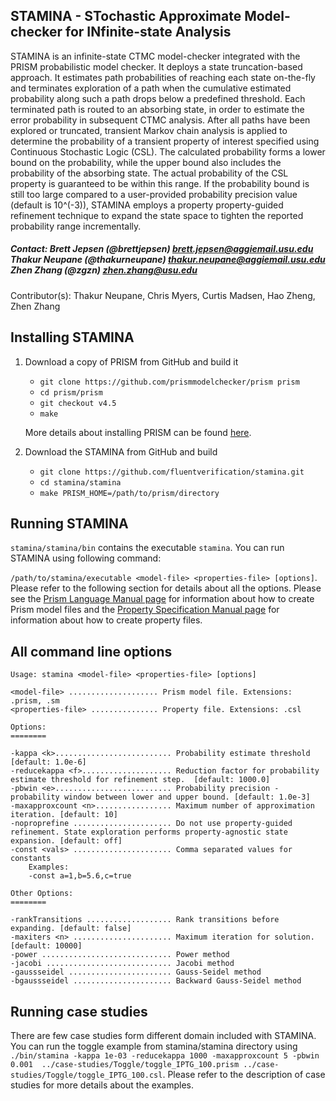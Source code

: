 ## STAMINA - STochastic Approximate Model-checker for INfinite-state Analysis

STAMINA is an infinite-state CTMC model-checker integrated with the PRISM probabilistic model checker. It deploys a state truncation-based approach. It estimates path probabilities of reaching each state on-the-fly and terminates exploration of a path when the cumulative estimated probability along such a path drops below a predefined threshold. Each terminated path is routed to an absorbing state, in order to estimate the error probability in subsequent CTMC analysis.  After all paths have been explored or truncated, transient Markov chain analysis is applied to determine the probability of a transient property of interest specified using Continuous Stochastic Logic (CSL).  The calculated probability forms a lower bound on the probability, while the upper bound also includes the probability of the absorbing state. The actual probability of the CSL property is guaranteed to be within this range. If the probability bound is still too large compared to a user-provided probability precision value (default is 10^(-3)), STAMINA employs a property property-guided refinement technique to expand the state space to tighten the reported probability range incrementally.

##### Contact: Brett Jepsen (@brettjepsen) brett.jepsen@aggiemail.usu.edu Thakur Neupane (@thakurneupane) thakur.neupane@aggiemail.usu.edu Zhen Zhang (@zgzn) zhen.zhang@usu.edu
               

Contributor(s): Thakur Neupane, Chris Myers, Curtis Madsen, Hao Zheng, Zhen Zhang

## Installing STAMINA

1. Download a copy of PRISM from GitHub and build it
  	* ``git clone https://github.com/prismmodelchecker/prism prism``
  	* ``cd prism/prism``
    * ``git checkout v4.5``
  	* ``make``

  	More details about installing PRISM can be found [here](http://www.prismmodelchecker.org/).

2. Download the STAMINA from GitHub and build 
  	* ``git clone https://github.com/fluentverification/stamina.git``
  	* ``cd stamina/stamina``
  	* ``make PRISM_HOME=/path/to/prism/directory``

## Running STAMINA

``stamina/stamina/bin`` contains the executable ``stamina``. You can run STAMINA using following command: 

``/path/to/stamina/executable <model-file> <properties-file> [options]``. Please refer to the following section for details about all the options. Please see the [Prism Language Manual page](https://www.prismmodelchecker.org/manual/ThePRISMLanguage/Introduction) for information about how to create Prism model files and the [Property Specification Manual page](https://www.prismmodelchecker.org/manual/PropertySpecification/Introduction) for information about how to create property files.


## All command line options

```
Usage: stamina <model-file> <properties-file> [options]

<model-file> .................... Prism model file. Extensions: .prism, .sm
<properties-file> ............... Property file. Extensions: .csl

Options:
========

-kappa <k>.......................... Probability estimate threshold [default: 1.0e-6]
-reducekappa <f>.................... Reduction factor for probability estimate threshold for refinement step.  [default: 1000.0]
-pbwin <e>.......................... Probability precision - probability window between lower and upper bound. [default: 1.0e-3]
-maxapproxcount <n>................. Maximum number of approximation iteration. [default: 10]
-noproprefine ...................... Do not use property-guided refinement. State exploration performs property-agnostic state expansion. [default: off]
-const <vals> ...................... Comma separated values for constants
	Examples:
	-const a=1,b=5.6,c=true

Other Options:
========

-rankTransitions ................... Rank transitions before expanding. [default: false]
-maxiters <n> ...................... Maximum iteration for solution. [default: 10000]
-power ............................. Power method
-jacobi ............................ Jacobi method
-gaussseidel ....................... Gauss-Seidel method
-bgaussseidel ...................... Backward Gauss-Seidel method
```

## Running case studies
There are few case studies form different domain included with STAMINA. You can run the toggle example from stamina/stamina directory using ``./bin/stamina -kappa 1e-03 -reducekappa 1000 -maxapproxcount 5 -pbwin 0.001  ../case-studies/Toggle/toggle_IPTG_100.prism ../case-studies/Toggle/toggle_IPTG_100.csl``. Please refer to the description of case studies for more details about the examples.
